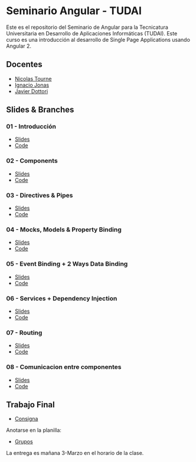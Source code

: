 # Seminario Angular - TUDAI
Este es el repositorio del Seminario de Angular para la Tecnicatura Universitaria en Desarrollo de Aplicaciones Informáticas (TUDAI).
Este curso es una introducción al desarrollo de Single Page Applications usando Angular 2.

## Docentes
* [Nicolas Tourne](https://twitter.com/nicotourne)
* [Ignacio Jonas](https://about.me/ignaciojonas)
* [Javier Dottori]()

## Slides & Branches
### 01 - Introducción
* [Slides](https://docs.google.com/presentation/d/1_Zm9ZlUYcz9kNVSzgtaryKhXnuSWzvyO3RVe3QEK2ks/edit?usp=sharing)
* [Code](https://github.com/Unicen/Angular2-Seminario/tree/01_Intro)

### 02 - Components
* [Slides](https://docs.google.com/presentation/d/1_xREpDIHOWvecO9xsAz7WrA1FQJ04CFitg-0xacF3fw/edit?usp=sharing)
* [Code](https://github.com/Unicen/Angular2-Seminario/tree/02_Components)

### 03 - Directives & Pipes
* [Slides](https://docs.google.com/presentation/d/1DlRPM_a9rex1cee7DjNaF5GO0hS-tU1sptKN_I2h57g/edit?usp=sharing)
* [Code](https://github.com/Unicen/Angular2-Seminario/tree/03_DirectivePipes)

### 04 - Mocks, Models & Property Binding
* [Slides](https://docs.google.com/presentation/d/1SLxcq-00R0gLpewNJNd0xxSuM9dykb872AKT6JJw3Tk/edit?usp=sharing)
* [Code](https://github.com/Unicen/Angular2-Seminario/tree/04_MocksObjectsBinding)

### 05 - Event Binding + 2 Ways Data Binding
* [Slides](https://docs.google.com/presentation/d/1d_hnboeegOZWvvoC5L0SaizP_NlgMRC0OQOMOuubAvc/edit?usp=sharing)
* [Code](https://github.com/Unicen/Angular2-Seminario/tree/05_EventBinding2WaysDB)

### 06 - Services + Dependency Injection
* [Slides](https://docs.google.com/presentation/d/1qkRcDKGSy13aoRIlwgL9eYQmYMIjKOvO1mhCjSaT3OE/edit?usp=sharing)
* [Code](https://github.com/Unicen/Angular2-Seminario/tree/06_ServicesDependencyInjection)

### 07 - Routing
* [Slides](https://docs.google.com/presentation/d/10u4OlxhFj-4SqLKXfFeBJvKdf5KN2tr0pCtFK5euDVA/edit?usp=sharing)
* [Code](https://github.com/Unicen/Angular2-Seminario/tree/07_Routing)

### 08 - Comunicacion entre componentes
* [Slides](https://docs.google.com/presentation/d/1g__35jk7ggIlUvdAl5rWAEo5Ktyznhx6u-bo3d-Lb98/edit?usp=sharing)
* [Code](https://github.com/Unicen/Angular2-Seminario/tree/08_CommunicationBetweenComponents)

## Trabajo Final
* [Consigna](https://docs.google.com/document/d/11ZEeVvf1n37qCO13aRqEjJDzejOsOWcKBhptKzrwlnI/edit?usp=sharing)

Anotarse en la planilla:
* [Grupos](https://docs.google.com/spreadsheets/d/18jOuTjCw0pjbFHZ7guB2FJc7wtS_lYXxLp0eDElIxqo/edit?usp=sharing)

La entrega es mañana 3-Marzo en el horario de la clase.